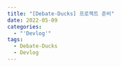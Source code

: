 ```yaml
---
title: "[Debate-Ducks] 프로젝트 준비"
date: 2022-05-09
categories:
  - "'Devlog'"
tags:
  - Debate-Ducks
  - Devlog
---
```

